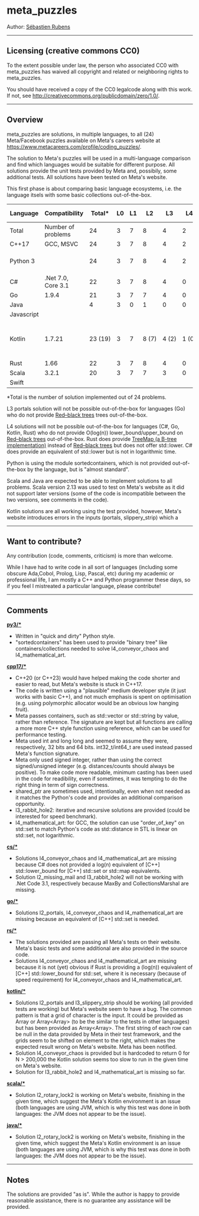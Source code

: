 # meta_puzzles

Author: [Sébastien Rubens](https://www.linkedin.com/in/sebastienrubens/)

----

## Licensing (creative commons CC0)

To the extent possible under law, the person who associated CC0 with
meta_puzzles has waived all copyright and related or neighboring rights
to meta_puzzles.

You should have received a copy of the CC0 legalcode along with this
work.  If not, see <http://creativecommons.org/publicdomain/zero/1.0/>.


----

## Overview

meta_puzzles are solutions, in multiple languages, to all (24) Meta/Facebook puzzles available on Meta's careers website at https://www.metacareers.com/profile/coding_puzzles/.

The solution to Meta's puzzles will be used in a multi-language comparison and find which languages would be suitable for different purpose. All solutions provide the unit tests provided by Meta and, possibily, some additional tests.  All solutions have been tested on Meta's website.

This first phase is about comparing basic language ecosystems, i.e. the language itsels with some basic collections out-of-the-box.

| Language      | Compatibility       | Total* | L0 | L1 | L2 | L3 | L4 | Development Status |
| ------------- | ------------------- | ------ | -- | -- | -- | -- | -- | ------ |
| Total         | Number of problems  | 24     | 3  | 7  | 8  | 4  | 2  | |
| C\++17        | GCC, MSVC           | 24     | 3  | 7  | 8  | 4  | 2  | Complete |
| Python 3      |                     | 24     | 3  | 7  | 8  | 4  | 2  | Complete, but uses sortedcontainers |
| C#            | .Net 7.0, Core 3.1  | 22     | 3  | 7  | 8  | 4  | 0  | Complete |
| Go            | 1.9.4               | 21     | 3  | 7  | 7  | 4  | 0  | Complete |
| Java          |                     | 4      | 3  | 0  | 1  | 0  | 0  | Barely started |
| Javascript    |                     |        |    |    |    |    |    | Not started |
| Kotlin        | 1.7.21              | 23&nbsp;(19) | 3  | 7  | 8&nbsp;(7)  | 4&nbsp;(2)  | 1&nbsp;(0)  | Ongoing, in parenthesis the solutions working on Meta's website |
| Rust          | 1.66                | 22     | 3  | 7  | 8  | 4  | 0  | Complete |
| Scala         | 3.2.1               | 20     | 3  | 7  | 7  | 3  | 0  | Ongoing |
| Swift         |                     |        |    |    |    |    |    | Not started |

*Total is the number of solution implemented out of 24 problems.

L3 portals solution will not be possible out-of-the-box for languages (Go) who do not provide [Red–black trees](https://en.wikipedia.org/wiki/Red%E2%80%93black_tree) trees out-of-the-box.

L4 solutions will not be possible out-of-the-box for languages (C#, Go, Kotlin, Rust) who do not provide O(log(n)) lower_bound/upper_bound on [Red–black trees](https://en.wikipedia.org/wiki/Red%E2%80%93black_tree) out-of-the-box. Rust does provide [TreeMap (a B-tree implementation)](https://en.wikipedia.org/wiki/B-tree) instead of [Red–black trees](https://en.wikipedia.org/wiki/Red%E2%80%93black_tree) but does not offer std::lower.  C# does provide an equivalent of std::lower but is not in logarithmic time.

Python is using the module sortedcontainers, which is not provided out-of-the-box by the language, but is "almost standard".

Scala and Java are expected to be able to implement solutions to all problems.  Scala version 2.13 was used to test on Meta's website as it did not support later versions (some of the code is incompatible between the two versions, see comments in the code).

Kotlin solutions are all working using the test provided, however, Meta's website introduces errors in the inputs (portals, slippery_strip) which a

----

## Want to contribute?

Any contribution (code, comments, criticism) is more than welcome.

While I have had to write code in all sort of languages (including some obscure Ada,Cobol, Prolog, Lisp, Pascal, etc) during my academic or professional life, I am mostly a C\++ and Python programmer these days, so if you feel I mistreated a particular language, please contribute!


----
## Comments


<b><u>py3/*</u></b>
* Written in "quick and dirty" Python style.
* "sortedcontainers" has been used to provide "binary tree" like containers/collections needed to solve l4_conveyor_chaos and l4_mathematical_art.


<b><u>cpp17/*</u></b>
* C\++20 (or C\++23) would have helped making the code shorter and easier to read, but Meta's website is stuck in C\++17.
* The code is written using a "plausible" medium developer style (it just works with basic C++), and not much emphasis is spent on optimisation (e.g. using polymorphic allocator would be an obvious low hanging fruit).
* Meta passes containers, such as std::vector or std::string by value, rather than reference.  The signature are kept but all functions are calling a more more C\++ style function using reference, which can be used for performance testing.
* Meta used int and long long and seemed to assume they were, respectively, 32 bits and 64 bits.  int32_t/int64_t are used instead passed Meta's function signature.
* Meta only used signed integer, rather than using the correct signed/unsigned integer (e.g. distances/counts should always be positive). To make code more readable, minimum casting has been used in the code for readibility, even if sometimes, it was tempting to do the right thing in term of sign correctness.
* shared_ptr are sometimes used, intentionally, even when not needed as it matches the Python's code and provides an additional comparison opportunity.
* l3_rabbit_hole2: iterative and recursive solutions are provided (could be interested for speed benchmark).
* l4_mathematical_art: for GCC, the  solution can use "order_of_key" on std::set to match Python's code as std::distance in STL is linear on std::set, not logarithmic.


<b><u>cs/*</u></b>
* Solutions l4_conveyor_chaos and l4_mathematical_art are missing because C# does not provided a log(n) equivalent of [C\++] std::lower_bound for [C\++] std::set or std::map equivalents.
* Solution l2_missing_mail and l3_rabbit_hole2 will not be working with .Net Code 3.1, respectively because MaxBy and CollectionsMarshal are missing.


<b><u>go/*</u></b>
* Solutions l2_portals, l4_conveyor_chaos and l4_mathematical_art are missing because an equivalent of [C\++] std::set is needed.


<b><u>rs/*</u></b>
* The solutions provided are passing all Meta's tests on their website. Meta's basic tests and some additional are also provided in the source code.
* Solutions l4_conveyor_chaos and l4_mathematical_art are missing because it is not (yet) obvious if Rust is providing a (log(n)) equivalent of [C\++] std::lower_bound for std::set, where it is necessary (because of speed requirement) for l4_conveyor_chaos and l4_mathematical_art.


<b><u>kotlin/*</u></b>
* Solutions l2_portals and l3_slippery_strip should be working (all provided tests are working) but Meta's website seem to have a bug. The common pattern is that a grid of character is the input.  It could be provided as Array<String> or Array<Array<Char>> (to be the similar to the tests in other languages) but has been provided as  Array<Array<String>>.   The first string of each row can be null in the data provided by Meta in their test framework, and the grids seem to be shifted on element to the right, which makes the expected result wrong on Meta's website.  Meta has been notified.
* Solution l4_conveyor_chaos is provided but is hardcoded to return 0 for N > 200,000 the Kotlin solution seems too slow to run in the given time on Meta's website.
* Solution for l3_rabbit_hole2 and l4_mathematical_art is missing so far.


<b><u>scala/*</u></b>
* Solution l2_rotary_lock2 is working on Meta's website, finishing in the given time, which suggest the Meta's Kotlin environment is an issue (both languages are using JVM, which is why this test was done in both languages: the JVM does not appear to be the issue).


<b><u>java/*</u></b>
* Solution l2_rotary_lock2 is working on Meta's website, finishing in the given time, which suggest the Meta's Kotlin environment is an issue (both languages are using JVM, which is why this test was done in both languages: the JVM does not appear to be the issue).


----

## Notes

The solutions are  provided "as is". While the author is happy to provide reasonable assistance, there is no guarantee any assistance will be provided.
